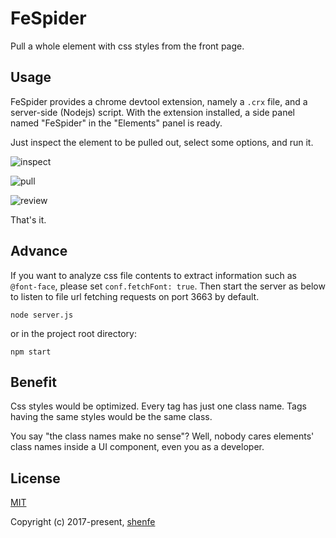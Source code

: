 # FeSpider

Pull a whole element with css styles from the front page.

## Usage

FeSpider provides a chrome devtool extension, namely a `.crx` file, and a server-side (Nodejs) script. With the extension installed, a side panel named "FeSpider" in the "Elements" panel is ready.

Just inspect the element to be pulled out, select some options, and run it.

![inspect](https://raw.githubusercontent.com/shenfe/FeSpider/master/readme_assets/1.png)

![pull](https://raw.githubusercontent.com/shenfe/FeSpider/master/readme_assets/2.png)

![review](https://raw.githubusercontent.com/shenfe/FeSpider/master/readme_assets/3.png)

That's it.

## Advance

If you want to analyze css file contents to extract information such as `@font-face`, please set `conf.fetchFont: true`. Then start the server as below to listen to file url fetching requests on port 3663 by default.

```
node server.js
```

or in the project root directory:

```
npm start
```

## Benefit

Css styles would be optimized. Every tag has just one class name. Tags having the same styles would be the same class.

You say "the class names make no sense"? Well, nobody cares elements' class names inside a UI component, even you as a developer.

## License

[MIT](http://opensource.org/licenses/MIT)

Copyright (c) 2017-present, [shenfe](https://github.com/shenfe)
